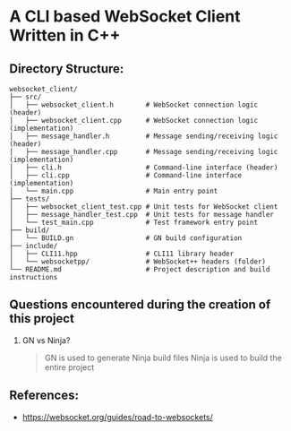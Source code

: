 # A CLI based WebSocket Client Written in C++

## Directory Structure:

```
websocket_client/
├── src/
│   ├── websocket_client.h        # WebSocket connection logic (header)
│   ├── websocket_client.cpp      # WebSocket connection logic (implementation)
│   ├── message_handler.h         # Message sending/receiving logic (header)
│   ├── message_handler.cpp       # Message sending/receiving logic (implementation)
│   ├── cli.h                     # Command-line interface (header)
│   ├── cli.cpp                   # Command-line interface (implementation)
│   └── main.cpp                  # Main entry point
├── tests/
│   ├── websocket_client_test.cpp # Unit tests for WebSocket client
│   ├── message_handler_test.cpp  # Unit tests for message handler
│   └── test_main.cpp             # Test framework entry point
├── build/
│   └── BUILD.gn                  # GN build configuration
├── include/
│   ├── CLI11.hpp                 # CLI11 library header
│   └── websocketpp/              # WebSocket++ headers (folder)
└── README.md                     # Project description and build instructions
```

## Questions encountered during the creation of this project

1. GN vs Ninja?
   > GN is used to generate Ninja build files
   > Ninja is used to build the entire project

## References:

- https://websocket.org/guides/road-to-websockets/

